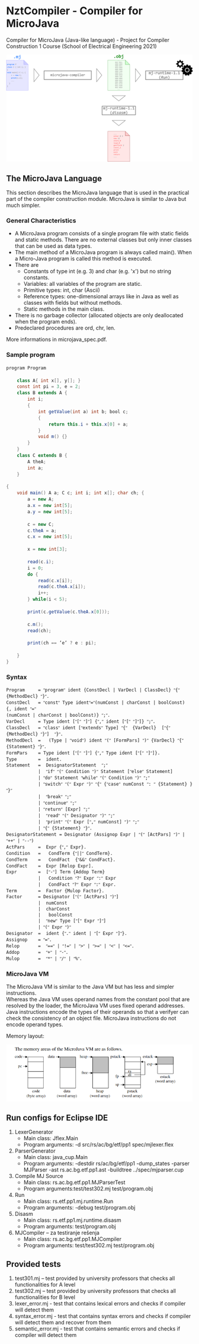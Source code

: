 # NztCompiler - Compiler for MicroJava

Compiler for MicroJava (Java-like language) - Project for Compiler Construction 1 Course (School of Electrical Engineering 2021)

![](./images/compilation.png)

## The MicroJava Language 

This section describes the MicroJava language that is used in the practical part of the 
compiler construction module. MicroJava is similar to Java but much simpler.

### General Characteristics

* A MicroJava program consists of a single program file with static fields and static 
methods. There are no external classes but only inner classes that can be used as data types. 
* The main method of a MicroJava program is always called main(). When a Micro-Java program is called this method is executed.
* There are 
    * Constants of type int (e.g. 3) and char (e.g. 'x') but no string constants. 
    * Variables: all variables of the program are static. 
    * Primitive types: int, char (Ascii) 
    * Reference types: one-dimensional arrays like in Java as well as classes with fields but without methods. 
    * Static methods in the main class. 
* There is no garbage collector (allocated objects are only deallocated when the program ends). 
* Predeclared procedures are ord, chr, len.

More informations in microjava_spec.pdf.

### Sample program

```java
program Program

    class A{ int x[], y[]; } 
    const int pi = 3, e = 2; 
    class B extends A { 
        int i; 
        { 
            int getValue(int a) int b; bool c;
            { 
                return this.i + this.x[0] + a; 
            } 
            void m() {} 
        } 
    } 
    class C extends B {
        A theA;
        int a;
    }

{
    void main() A a; C c; int i; int x[]; char ch; { 
        a = new A; 
        a.x = new int[5]; 
        a.y = new int[5]; 

        c = new C; 
        c.theA = a; 
        c.x = new int[5]; 

        x = new int[3]; 

        read(c.i); 
        i = 0; 
        do { 
            read(c.x[i]); 
            read(c.theA.x[i]);  
            i++; 
        } while(i < 5);

        print(c.getValue(c.theA.x[0])); 

        c.m(); 
        read(ch);

        print(ch == ’e’ ? e : pi);

    } 
}
```

### Syntax

```
Program     = ʺprogramʺ ident {ConstDecl | VarDecl | ClassDecl} ʺ{ʺ {MethodDecl} ʺ}ʺ.
ConstDecl   = ʺconstʺ Type identʺ=ʺ(numConst | charConst | boolConst) {, ident ʺ=ʺ 
(numConst | charConst | boolConst)} ʺ;ʺ. 
VarDecl     = Type ident [ʺ[ʺ ʺ]ʺ] {ʺ,ʺ ident [ʺ[ʺ ʺ]ʺ]} ʺ;ʺ. 
ClassDecl   = ʺclassʺ ident [ʺextendsʺ Type] ʺ{ʺ  {VarDecl}  [ʺ{ʺ {MethodDecl} ʺ}ʺ]  ʺ}ʺ. 
MethodDecl  =   (Type | ʺvoidʺ) ident ʺ(ʺ [FormPars] ʺ)ʺ {VarDecl} ʺ{ʺ {Statement} ʺ}ʺ. 
FormPars    = Type ident [ʺ[ʺ ʺ]ʺ] {ʺ,ʺ Type ident [ʺ[ʺ ʺ]ʺ]}. 
Type        =  ident. 
Statement   =  DesignatorStatement  ʺ;ʺ  
            |  ʺifʺ ʺ(ʺ Condition ʺ)ʺ Statement [ʺelseʺ Statement]  
            | ʺdoʺ Statement ʺwhileʺ ʺ(ʺ Condition ʺ)ʺ ʺ;ʺ 
            | ʺswitchʺ ʺ(ʺ Expr ʺ)ʺ ʺ{ʺ {ʺcaseʺ numConst ʺ: ʺ {Statement} } ʺ}ʺ 
            |  ʺbreakʺ ʺ;ʺ 
            | ʺcontinueʺ ʺ;ʺ 
            | ʺreturnʺ [Expr] ʺ;ʺ  
            |  ʺreadʺ ʺ(ʺ Designator ʺ)ʺ ʺ;ʺ  
            |  ʺprintʺ ʺ(ʺ Expr [ʺ,ʺ numConst] ʺ)ʺ ʺ;ʺ  
            | ʺ{ʺ {Statement} ʺ}ʺ. 
DesignatorStatement = Designator (Assignop Expr | ʺ(ʺ [ActPars] ʺ)ʺ | ʺ++ʺ | ʺ‐‐ʺ) 
ActPars     =  Expr {ʺ,ʺ Expr}. 
Condition   =   CondTerm {ʺ||ʺ CondTerm}. 
CondTerm    =   CondFact  {ʺ&&ʺ CondFact}. 
CondFact    =  Expr [Relop Expr]. 
Expr        =  [ʺ-ʺ] Term {Addop Term} 
            |   Condition ʺ?ʺ Expr ʺ:ʺ Expr                    
            |   CondFact ʺ?ʺ Expr ʺ:ʺ Expr.                   
Term        =  Factor {Mulop Factor}. 
Factor      = Designator [ʺ(ʺ [ActPars] ʺ)ʺ]  
            |  numConst  
            |  charConst     
            |   boolConst   
            |  ʺnewʺ Type [ʺ[ʺ Expr ʺ]ʺ] 
            | ʺ(ʺ Expr ʺ)ʺ 
Designator  =  ident {ʺ.ʺ ident | ʺ[ʺ Expr ʺ]ʺ}. 
Assignop    = ʺ=ʺ. 
Relop       =  ʺ==ʺ | ʺ!=ʺ | ʺ>ʺ | ʺ>=ʺ | ʺ<ʺ | ʺ<=ʺ. 
Addop       =  ʺ+ʺ | ʺ‐ʺ. 
Mulop       =  ʺ*ʺ | ʺ/ʺ | ʺ%ʺ.
```

### MicroJava VM

The MicroJava VM is similar to the Java VM but has less and simpler instructions.  
Whereas the Java VM uses operand names from the constant  pool that are resolved by the loader, the MicroJava VM uses fixed operand addresses.
Java instructions encode the types of their operands so that a verifyer can check the consistency of an object file. MicroJava instructions do not encode operand types.

Memory layout:

![](./images/memory_layout.png)


## Run configs for Eclipse IDE

1. LexerGenerator
    * Main class: Jflex.Main
    * Program arguments: -d src/rs/ac/bg/etf/pp1 spec/mjlexer.flex
2. ParserGenerator
    * Main class: java_cup.Main
    * Program arguments: -destdir rs/ac/bg/etf/pp1 -dump_states -parser MJParser -ast rs.ac.bg.etf.pp1.ast -buildtree ../spec/mjparser.cup
3. Compile MJ Source
    * Main class: rs.ac.bg.etf.pp1.MJParserTest
    * Program arguments:test/test302.mj test/program.obj
4. Run
    * Main class: rs.etf.pp1.mj.runtime.Run
    * Program arguments: -debug test/program.obj
5. Disasm
    * Main class: rs.etf.pp1.mj.runtime.disasm
    * Program arguments: test/program.obj
6. MJCompiler – za testiranje rešenja
    * Main class: rs.ac.bg.etf.pp1.MJCompiler
    * Program arguments: test/test302.mj test/program.obj

## Provided tests

1. test301.mj – test provided by university professors that checks all functionalities for A level
2. test302.mj – test provided by university professors that checks all functionalities for B level
3. lexer_error.mj - test that contains lexical errors and checks if compiler will detect them
4. syntax_error.mj - test that contains syntax errors and checks if compiler will detect them and recover from them
5. semantic_error.mj - test that contains semantic errors and checks if compiler will detect them
